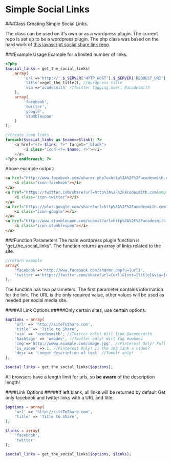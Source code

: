# Simple Social Links
###Class Creating Simple Social Links.

The class can be used on it's own or as a wordpress plugin. The current repo is set up to be a wordpress plugin.
The php class was based on the hard work of [this javascript social share link repo](https://github.com/bradvin/social-share-urls).

###Example Usage
Example for a limited number of links.
```php
<?php
$social_links = get_the_social_links(
    array(
        'url'=>'http://'.$_SERVER['HTTP_HOST'].$_SERVER['REQUEST_URI'], //PHP Full URL
        'title'=>get_the_title(), //Wordpress title
        'via'=>'acodesmith' //Twitter tagging user: @acodesmith
    ),
    array(
        'facebook',
        'twitter',
        'google',
        'stumbleupon'
    )
);

//Create icon links
foreach($social_links as $name=>$link): ?>
    <a href="<?= $link; ?>" target="_blank">
        <i class="icon-<?= $name; ?>"></i>
    </a>
<?php endforeach; ?>
```
Above example output:
```html
<a href="http://www.facebook.com/sharer.php?u=http%3A%2F%2Facodesmith.com" target="_blank">
    <i class="icon-facebook"></i>
</a>
<a href="https://twitter.com/share?url=http%3A%2F%2Facodesmith.com&amp;text=Slack+Webdev+Journal&amp;via=acodesmith" target="_blank">
    <i class="icon-twitter"></i>
</a>
<a href="https://plus.google.com/share?url=http%3A%2F%2Facodesmith.com" target="_blank">
    <i class="icon-google"></i>
</a>
<a href="http://www.stumbleupon.com/submit?url=http%3A%2F%2Facodesmith.com&amp;title=Slack+Webdev+Journal" target="_blank">
    <i class="icon-stumbleupon"></i>
</a>
```


###Function Parameters
The main wordpress plugin function is "get_the_social_links". The function returns an array of links
related to the site.

```php
//return example
array(
    'facebook'=>'http://www.facebook.com/sharer.php?u={url}',
    'twitter'=>'https://twitter.com/share?url={url}&text={title}&via={via}&hashtags={hashtags}'
);
```

The function has two parameters. The first parameter contains information for the link.
The URL is the only required value, other values will be used as needed per social media site.

####All Link Options
#####Only certain sites, use certain options.
```php
$options = array(
    'url' => 'http://siteToShare.com',
    'title' => 'Title to Share',
    'via' => 'acodesmith', //Twitter only! Will link @acodesmith
    'hashtags' => 'webdev', //Twitter only! Will tag #webdev
    'img'=>'http://wwww.example.com/image.jpg', //Pinterest Only! Full URL needed.
    'is_video' => 1, //Pinterest Only! Is the img link a video?
    'desc'=> 'Longer description of text' //Tumblr only!
);

$social_links = get_the_social_links($options);

```
All browsers have a length limit for urls, so __be aware__ of the description length!

####Link Options
#####If left blank, all links will be returned by default
Get only facebook and twitter links with a URL and title.
```php
$options = array(
    'url' => 'http://siteToShare.com',
    'title' => 'Title to Share',
);

$links = array(
    'facebook',
    'twitter'
);

$social_links = get_the_social_links($options, $links);

```
